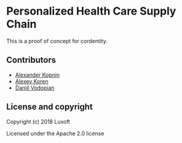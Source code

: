 # Personalized Health Care Supply Chain

This is a proof of concept for cordentity.

## Contributors

- [Alexander Kopnin](https://github.com/alkopnin)
- [Alexey Koren](https://github.com/alexeykoren)
- [Daniil Vodopian](https://github.com/voddan/)

## License and copyright
Copyright (c) 2018 Luxoft

Licensed under the Apache 2.0 license
